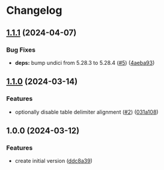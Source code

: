 # Changelog

## [1.1.1](https://github.com/parkerbxyz/json-to-markdown-table/compare/v1.1.0...v1.1.1) (2024-04-07)


### Bug Fixes

* **deps:** bump undici from 5.28.3 to 5.28.4 ([#5](https://github.com/parkerbxyz/json-to-markdown-table/issues/5)) ([4aeba93](https://github.com/parkerbxyz/json-to-markdown-table/commit/4aeba93a046e82a9bbb7397f5028cb54f39ea14e))

## [1.1.0](https://github.com/parkerbxyz/json-to-markdown-table/compare/v1.0.0...v1.1.0) (2024-03-14)


### Features

* optionally disable table delimiter alignment ([#2](https://github.com/parkerbxyz/json-to-markdown-table/issues/2)) ([031a108](https://github.com/parkerbxyz/json-to-markdown-table/commit/031a1089d650c249a5866652b96df6e7f2e9cac5))

## 1.0.0 (2024-03-12)


### Features

* create initial version ([ddc8a39](https://github.com/parkerbxyz/json-to-markdown-table/commit/ddc8a39a1a8a895c9da13fdee56528ec82ed4ccb))
